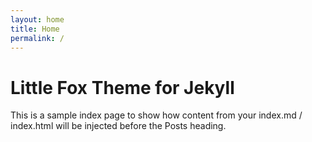 ```yaml
---
layout: home
title: Home
permalink: /
---
```


# Little Fox Theme for Jekyll

This is a sample index page to show how content from your index.md / index.html will be injected before the Posts heading. 
